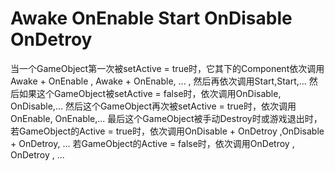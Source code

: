 # Awake OnEnable Start OnDisable OnDetroy
当一个GameObject第一次被setActive = true时，它其下的Component依次调用Awake + OnEnable , Awake + OnEnable, ... , 然后再依次调用Start,Start,... 
然后如果这个GameObject被setActive = false时，依次调用OnDisable, OnDisable,...
然后这个GameObject再次被setActive = true时，依次调用OnEnable, OnEnable,...
最后这个GameObject被手动Destroy时或游戏退出时，若GameObject的Active = true时，依次调用OnDisable + OnDetroy  ,OnDisable + OnDetroy, ...
若GameObject的Active = false时，依次调用OnDetroy , OnDetroy , ...